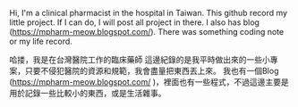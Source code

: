 Hi, I'm a clinical pharmacist in the hospital in Taiwan.
This github record my little project. If I can do, I will post all project in there.
I also has blog (https://mpharm-meow.blogspot.com/). There was something coding note or my life record.

哈搂，我是在台灣醫院工作的臨床藥師
這邊紀錄的是我平時做出來的一些小專案，只要不侵犯醫院的資源和規範，我會盡量把東西丟上來。
我也有一個Blog (https://mpharm-meow.blogspot.com/ )，裡面也有一些程式，不過這邊主要是用於記錄一些比較小的東西，或是生活雜事。

